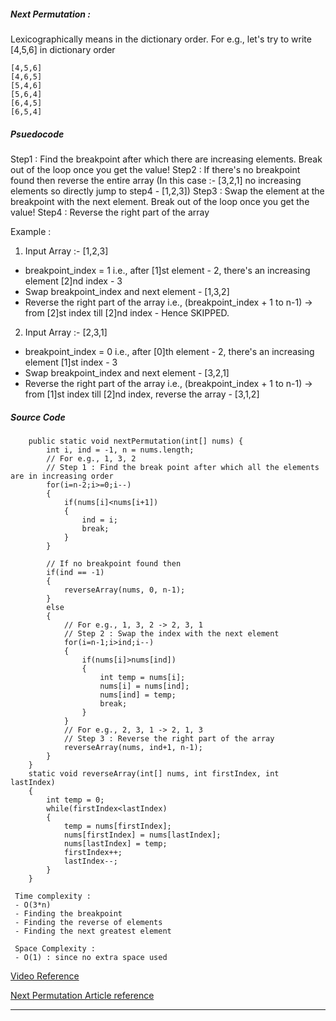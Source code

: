 ##### Next Permutation :

Lexicographically means in the dictionary order. For e.g., let's try to write [4,5,6] in dictionary order
```
[4,5,6]
[4,6,5]
[5,4,6]
[5,6,4]
[6,4,5]
[6,5,4]
```
##### Psuedocode
Step1 : Find the breakpoint after which there are increasing elements. Break out of the loop once you get the value!
Step2 : If there's no breakpoint found then reverse the entire array (In this case :- [3,2,1] no increasing elements so directly jump to step4 - [1,2,3])
Step3 : Swap the element at the breakpoint with the next element. Break out of the loop once you get the value!
Step4 : Reverse the right part of the array  

Example :
1) Input Array :- [1,2,3]
* breakpoint_index = 1 i.e., after [1]st element - 2, there's an increasing element [2]nd index - 3
* Swap breakpoint_index and next element - [1,3,2]
* Reverse the right part of the array i.e., (breakpoint_index + 1 to n-1) -> from [2]st index till [2]nd index - Hence SKIPPED.

2) Input Array :- [2,3,1]
* breakpoint_index = 0 i.e., after [0]th element - 2, there's an increasing element [1]st index - 3
* Swap breakpoint_index and next element - [3,2,1]
* Reverse the right part of the array i.e., (breakpoint_index + 1 to n-1) -> from [1]st index till [2]nd index, reverse the array - [3,1,2]

##### Source Code

```
    public static void nextPermutation(int[] nums) {
        int i, ind = -1, n = nums.length;
        // For e.g., 1, 3, 2
        // Step 1 : Find the break point after which all the elements are in increasing order
        for(i=n-2;i>=0;i--)
        {
            if(nums[i]<nums[i+1])
            {
                ind = i;
                break;
            }
        }

        // If no breakpoint found then
        if(ind == -1)
        {
            reverseArray(nums, 0, n-1);
        }
        else
        {
            // For e.g., 1, 3, 2 -> 2, 3, 1
            // Step 2 : Swap the index with the next element
            for(i=n-1;i>ind;i--)
            {
                if(nums[i]>nums[ind])
                {
                    int temp = nums[i];
                    nums[i] = nums[ind];
                    nums[ind] = temp;
                    break;
                }
            }
            // For e.g., 2, 3, 1 -> 2, 1, 3
            // Step 3 : Reverse the right part of the array
            reverseArray(nums, ind+1, n-1);
        }
    }
    static void reverseArray(int[] nums, int firstIndex, int lastIndex)
    {
        int temp = 0;
        while(firstIndex<lastIndex)
        {
            temp = nums[firstIndex];
            nums[firstIndex] = nums[lastIndex];
            nums[lastIndex] = temp;
            firstIndex++;
            lastIndex--;
        }
    }
```

``` 
 Time complexity :
 - O(3*n) 
 - Finding the breakpoint
 - Finding the reverse of elements
 - Finding the next greatest element  

 Space Complexity :
 - O(1) : since no extra space used
```

[Video Reference](https://www.youtube.com/watch?v=JDOXKqF60RQ)

[Next Permutation Article reference ](https://takeuforward.org/data-structure/next_permutation-find-next-lexicographically-greater-permutation/)

____